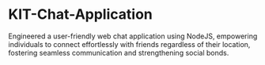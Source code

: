 # KIT-Chat-Application
Engineered a user-friendly web chat application using NodeJS, empowering individuals to connect effortlessly with friends regardless of their location, fostering seamless communication and strengthening social bonds.
